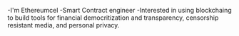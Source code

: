 -I'm Ethereumcel 
-Smart Contract engineer
-Interested in using blockchaing to build 
  tools for financial democritization and
  transparency, censorship resistant 
  media, and personal privacy.
  
